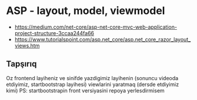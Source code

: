  # ASP - layout, model, viewmodel
 
 - https://medium.com/net-core/asp-net-core-mvc-web-application-project-structure-3ccaa244fa66
 - https://www.tutorialspoint.com/asp.net_core/asp.net_core_razor_layout_views.htm
 

## Tapşırıq
 Oz frontend layiheniz ve sinifde yazdigimiz layihenin (sonuncu videoda etdiyimiz, startbootstrap layihesi) viewlarini yaratmaq (dersde etdiyimiz kimi)
 PS: startbootstrapin front versiyasini repoya yerlesdirmisem

 
